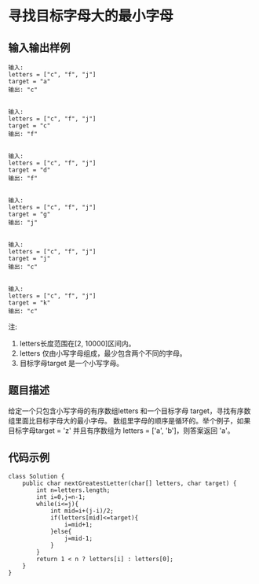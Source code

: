 # 寻找目标字母大的最小字母

## 输入输出样例
```
输入:
letters = ["c", "f", "j"]
target = "a"
输出: "c"


输入:
letters = ["c", "f", "j"]
target = "c"
输出: "f"


输入:
letters = ["c", "f", "j"]
target = "d"
输出: "f"


输入:
letters = ["c", "f", "j"]
target = "g"
输出: "j"


输入:
letters = ["c", "f", "j"]
target = "j"
输出: "c"


输入:
letters = ["c", "f", "j"]
target = "k"
输出: "c"
```
注:
1. letters长度范围在[2, 10000]区间内。
2. letters 仅由小写字母组成，最少包含两个不同的字母。
3. 目标字母target 是一个小写字母。
## 题目描述
给定一个只包含小写字母的有序数组letters 和一个目标字母 target，寻找有序数组里面比目标字母大的最小字母。
数组里字母的顺序是循环的。举个例子，如果目标字母target = 'z' 并且有序数组为 letters = ['a', 'b']，则答案返回 'a'。
## 代码示例
```
class Solution {
    public char nextGreatestLetter(char[] letters, char target) {
        int n=letters.length;
        int i=0,j=n-1;
        while(i<=j){
            int mid=i+(j-i)/2;
            if(letters[mid]<=target){
                i=mid+1;
            }else{
                j=mid-1;
            }
        }
        return 1 < n ? letters[i] : letters[0];
    }
}
```